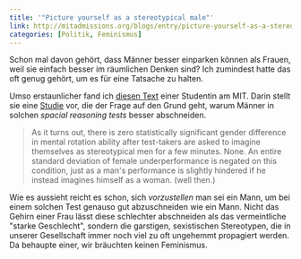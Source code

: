 ```yaml
---
title: '"Picture yourself as a stereotypical male"'
link: http://mitadmissions.org/blogs/entry/picture-yourself-as-a-stereotypical-male
categories: [Politik, Feminismus] 
---
```


Schon mal davon gehört, dass Männer besser einparken können als Frauen, weil sie einfach besser im räumlichen Denken sind? Ich zumindest hatte das oft genug gehört, um es für eine Tatsache zu halten.

Umso erstaunlicher fand ich [diesen Text](http://mitadmissions.org/blogs/entry/picture-yourself-as-a-stereotypical-male) einer Studentin am MIT. Darin stellt sie eine [Studie](http://link.springer.com/article/10.1007%2Fs11199-008-9448-9) vor, die der Frage auf den Grund geht, warum Männer in solchen *spacial reasoning tests* besser abschneiden.

> As it turns out, there is zero statistically significant gender difference in mental rotation ability after test-takers are asked to imagine themselves as stereotypical men for a few minutes. None. An entire standard deviation of female underperformance is negated on this condition, just as a man's performance is slightly hindered if he instead imagines himself as a woman. (well then.)
 
Wie es aussieht reicht es schon, sich *vorzustellen* man sei ein Mann, um bei einem solchen Test genauso gut abzuschneiden wie ein Mann. Nicht das Gehirn einer Frau lässt diese schlechter abschneiden als das vermeintliche "starke Geschlecht", sondern die garstigen, sexistischen Stereotypen, die in unserer Gesellschaft immer noch viel zu oft ungehemmt propagiert werden. Da behaupte einer, wir bräuchten keinen Feminismus.